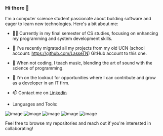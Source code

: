 ### Hi there 👋

I'm a computer science student passionate about building software and eager to learn new technologies. Here's a bit about me:

- 👨‍💻 Currently in my final semester of CS studies, focusing on enhancing my programming and system development skills.
- 🔄 I've recently migrated all my projects from my old UCN (school account: https://github.com/LasseTN) GitHub account to this one.
- 🎵 When not coding, I teach music, blending the art of sound with the science of programming.
- 🚀 I'm on the lookout for opportunities where I can contribute and grow as a developer in an IT firm.
- 📫 Contact me on [Linkedin](https://www.linkedin.com/in/lassetvedegaard/)

- Languages and Tools:
  
![image](https://github.com/LasseTvedegaard/LasseTvedegaard/assets/148621311/7f55a259-c6b4-41de-98ed-f83b7892cdc5)
![image](https://github.com/LasseTvedegaard/LasseTvedegaard/assets/148621311/d149278e-c062-441c-b969-5c50f82a4afe)
![image](https://github.com/LasseTvedegaard/LasseTvedegaard/assets/148621311/cbf8e0f4-ee6f-4b7b-a0f2-2014a6a1989b)
![image](https://github.com/LasseTvedegaard/LasseTvedegaard/assets/148621311/c7115689-a95c-4693-b91c-fe9ed3c8fca3)
![image](https://github.com/LasseTvedegaard/LasseTvedegaard/assets/148621311/353c613c-92fc-4462-9f43-fcf20ff6b8f4)




Feel free to browse my repositories and reach out if you're interested in collaborating!


